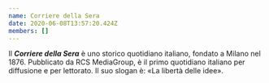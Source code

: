 ```yaml
---
name: Corriere della Sera
date: 2020-06-08T13:57:20.424Z
members: []
---
```


Il ***Corriere della Sera*** è uno storico quotidiano italiano, fondato a Milano nel 1876. Pubblicato da RCS MediaGroup, è il primo quotidiano italiano per diffusione e per lettorato. Il suo slogan è: «La libertà delle idee».